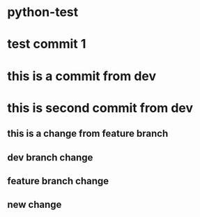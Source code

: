 # python-test

# test commit 1
# this is a commit from dev
# this is second commit from dev

## this is a change from feature branch
## dev branch change 
## feature branch change

## new change
